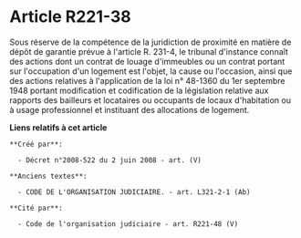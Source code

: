 # Article R221-38

Sous réserve de la compétence de la juridiction de proximité en matière de dépôt de garantie prévue à l'article R. 231-4, le
tribunal d'instance connaît des actions dont un contrat de louage d'immeubles ou un contrat portant sur l'occupation d'un
logement est l'objet, la cause ou l'occasion, ainsi que des actions relatives à l'application de la loi n° 48-1360 du 1er
septembre 1948 portant modification et codification de la législation relative aux rapports des bailleurs et locataires ou
occupants de locaux d'habitation ou à usage professionnel et instituant des allocations de logement.

**Liens relatifs à cet article**

	**Créé par**:

	  - Décret n°2008-522 du 2 juin 2008 - art. (V)

	**Anciens textes**:

	  - CODE DE L'ORGANISATION JUDICIAIRE. - art. L321-2-1 (Ab)

	**Cité par**:

	  - Code de l'organisation judiciaire - art. R221-48 (V)
